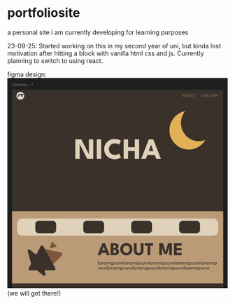 # portfoliosite
 a personal site i am currently developing for learning purposes

 23-09-25: Started working on this in my second year of uni, but kinda lost motivation after hitting a block with vanilla html css and js. Currently planning to switch to using react.

figma design:
![figma ss](images/figma.png)
(we will get there!)
